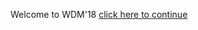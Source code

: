 Welcome to WDM'18 
<a href="https://sonambansal29.github.io/wdm18/home.html">click here to continue</a>
